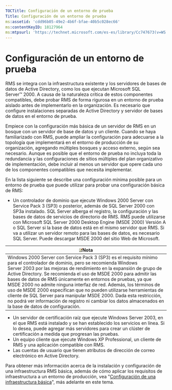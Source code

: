 ```yaml
---
TOCTitle: Configuración de un entorno de prueba
Title: Configuración de un entorno de prueba
ms:assetid: 'cdd96b05-49e2-4b6f-bfae-40b5c028ec66'
ms:contentKeyID: 18127964
ms:mtpsurl: 'https://technet.microsoft.com/es-es/library/Cc747673(v=WS.10)'
---
```


Configuración de un entorno de prueba
=====================================

RMS se integra con la infraestructura existente y los servidores de bases de datos de Active Directory, como los que ejecutan Microsoft SQL Server™ 2000. A causa de la naturaleza crítica de estos componentes compatibles, debe probar RMS de forma rigurosa en un entorno de prueba aislado antes de implementarlo en la organización. Es necesario que configure instalaciones separadas de Active Directory y servidor de bases de datos en el entorno de prueba.

Empiece con la configuración más básica de un servidor de RMS en un bosque con un servidor de base de datos y un cliente. Cuando se haya familiarizado con RMS, puede ampliar la configuración para adecuarse a la topología que implementará en el entorno de producción de su organización, agregando múltiples bosques y acceso externo, según sea necesario. Aunque es posible que el entorno de prueba no incluya toda la redundancia y las configuraciones de sitios múltiples del plan organizativo de implementación, debe incluir al menos un servidor que opere cada uno de los componentes compatibles que necesita implementar.

En la lista siguiente se describe una configuración mínima posible para un entorno de prueba que puede utilizar para probar una configuración básica de RMS:

-   Un controlador de dominio que ejecute Windows 2000 Server con Service Pack 3 (SP3) o posterior, además de SQL Server 2000 con SP3a instalado. SQL Server alberga el registro, la configuración y las bases de datos de servicios de directorio de RMS. RMS puede utilizarse con Microsoft SQL Server 2000 Desktop Engine (MSDE 2000) Versión A o SQL Server si la base de datos está en el mismo servidor que RMS. Si va a utilizar un servidor remoto para las bases de datos, es necesario SQL Server. Puede descargar MSDE 2000 del sitio Web de Microsoft.

| ![](images/Cc747673.note(WS.10).gif)Nota                                                                                                                                                                                                                                                                                                                                                                                                                                                                                                                                                                                                    |
|--------------------------------------------------------------------------------------------------------------------------------------------------------------------------------------------------------------------------------------------------------------------------------------------------------------------------------------------------------------------------------------------------------------------------------------------------------------------------------------------------------------------------------------------------------------------------------------------------------------------------------------------------------------------------|
| Windows 2000 Server con Service Pack 3 (SP3) es el requisito mínimo para el controlador de dominio, pero se recomienda Windows Server 2003 por las mejoras de rendimiento en la expansión de grupo de Active Directory. Se recomienda el uso de MSDE 2000 para admitir las bases de datos de RMS únicamente en entornos de pruebas, ya que MSDE 2000 no admite ninguna interfaz de red. Además, los términos de uso de MSDE 2000 especifican que no pueden utilizarse herramientas de cliente de SQL Server para manipular MSDE 2000. Dada esta restricción, no podrá ver información de registro ni cambiar los datos almacenados en la base de datos de configuración. |

-   Un servidor de certificación raíz que ejecute Windows Server 2003, en el que RMS está instalado y se han establecido los servicios en línea. Si lo desea, puede agregar más servidores para crear un clúster de certificación a medida que progresan las pruebas.
-   Un equipo cliente que ejecute Windows XP Professional, un cliente de RMS y una aplicación compatible con RMS.
-   Las cuentas de usuario que tienen atributos de dirección de correo electrónico en Active Directory.

Para obtener más información acerca de la instalación y configuración de una infraestructura RMS básica, además de cómo aplicar los requisitos de infraestructura a un entorno de producción, vea "[Configuración de una infraestructura básica](https://technet.microsoft.com/3a0a3a47-e755-4455-bb22-0e05053723e4)", más adelante en este tema.
